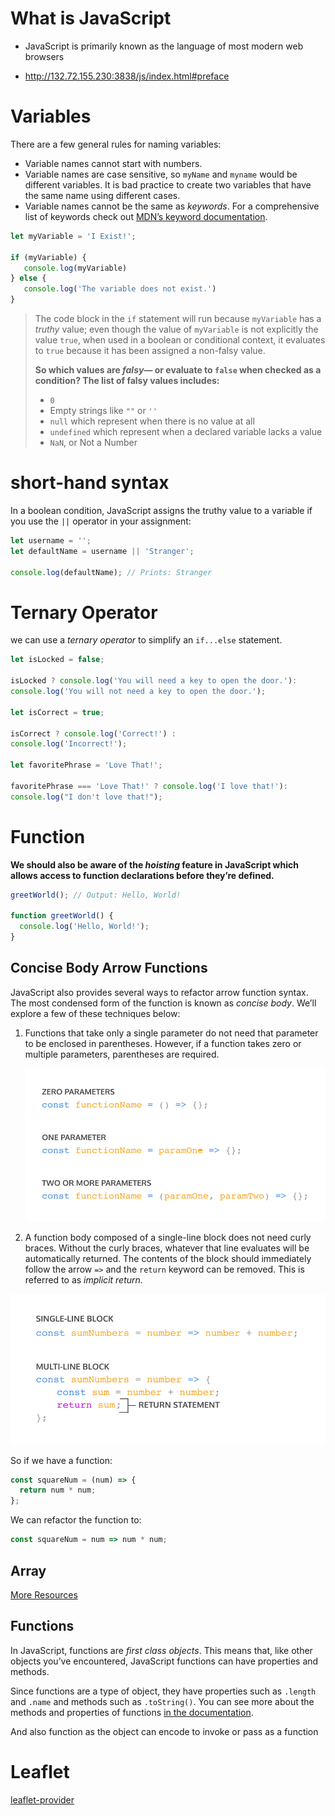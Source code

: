 # What is JavaScript

- JavaScript is primarily known as the language of most modern web browsers

- http://132.72.155.230:3838/js/index.html#preface

# Variables

There are a few general rules for naming variables:

- Variable names cannot start with numbers.
- Variable names are case sensitive, so `myName` and `myname` would be different variables. It is bad practice to create two variables that have the same name using different cases.
- Variable names cannot be the same as *keywords*. For a comprehensive list of keywords check out [MDN’s keyword documentation](https://developer.mozilla.org/en-US/docs/Web/JavaScript/Reference/Lexical_grammar#Keywords).




```javascript
let myVariable = 'I Exist!';
 
if (myVariable) {
   console.log(myVariable)
} else {
   console.log('The variable does not exist.')
}
```

>The code block in the `if` statement will run because `myVariable` has a *truthy* value; even though the value of `myVariable` is not explicitly the value `true`, when used in a boolean or conditional context, it evaluates to `true` because it has been assigned a non-falsy value.
>
>**So which values are *falsy*— or evaluate to `false` when checked as a condition? The list of falsy values includes:**
>
>- `0`
>- Empty strings like `""` or `''`
>- `null` which represent when there is no value at all
>- `undefined` which represent when a declared variable lacks a value
>- `NaN`, or Not a Number



# short-hand syntax

In a boolean condition, JavaScript assigns the truthy value to a variable if you use the `||` operator in your assignment:

```javascript
let username = '';
let defaultName = username || 'Stranger';
 
console.log(defaultName); // Prints: Stranger
```



# **Ternary Operator**

we can use a *ternary operator* to simplify an `if...else` statement.

```javascript
let isLocked = false;

isLocked ? console.log('You will need a key to open the door.'):
console.log('You will not need a key to open the door.');

let isCorrect = true;

isCorrect ? console.log('Correct!') :
console.log('Incorrect!');

let favoritePhrase = 'Love That!';

favoritePhrase === 'Love That!' ? console.log('I love that!'):
console.log("I don't love that!");
```



# Function

**We should also be aware of the *hoisting* feature in JavaScript which allows access to function declarations before they’re defined.**

```javascript
greetWorld(); // Output: Hello, World!
 
function greetWorld() {
  console.log('Hello, World!');
}
```



## **Concise Body Arrow Functions**

JavaScript also provides several ways to refactor arrow function syntax. The most condensed form of the function is known as *concise body*. We’ll explore a few of these techniques below:

1. Functions that take only a single parameter do not need that parameter to be enclosed in parentheses. However, if a function takes zero or multiple parameters, parentheses are required.

   ![showcasing how arrow functions parameters differ for different amounts of parameters](https://raw.githubusercontent.com/ShaunZhxiong/ImgGarage/main/img/parameters.svg)

2. A function body composed of a single-line block does not need curly braces. Without the curly braces, whatever that line evaluates will be automatically returned. The contents of the block should immediately follow the arrow `=>` and the `return` keyword can be removed. This is referred to as *implicit return*.

![comparing single line and multiline arrow functions](https://raw.githubusercontent.com/ShaunZhxiong/ImgGarage/main/img/return.svg)

So if we have a function:

```javascript
const squareNum = (num) => {
  return num * num;
};
```

We can refactor the function to:

```javascript
const squareNum = num => num * num;
```



## Array

[More Resources](https://developer.mozilla.org/en-US/docs/Web/JavaScript/Reference/Global_Objects/Array)



## Functions

In JavaScript, functions are *first class objects*. This means that, like other objects you’ve encountered, JavaScript functions can have properties and methods.

Since functions are a type of object, they have properties such as `.length` and `.name` and methods such as `.toString()`. You can see more about the methods and properties of functions [in the documentation](https://developer.mozilla.org/en-US/docs/Web/JavaScript/Reference/Global_Objects/Function).

And also function as the object can encode to invoke or pass as a function



# Leaflet

[leaflet-provider](https://leaflet-extras.github.io/leaflet-providers/preview/)